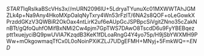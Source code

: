 $START$IqRslkaBScVHs3x//mURN2096lU+5LdryaTYunuXc01MXWWTAhJGMZLk4p+Na9Any4HkoMXpOalqNyTxry4Wn53rFzlT/6NA2s8QOF+oLeGowkXPrzddGKzV3QWBiR2OkOax4ntLirK2uf6eAUpGcJSPBpcSiVgitZNno35cZakNnBTt/gQfoQuhfOMifBxNMi2Cw4pjm7GpTWS7DAwO8TscdD6u9FyYBEBqezptt1xuejyciBQ9pwUVlA7KzqdB3KeK1fDLoaRngG4Y4yo75p/H9jSbYWXMH9PWw+mOkgowmaqTfCx0L0oNoinPXiKZLJ7UDgEFMH+MNyj+5FmkWQ==$END$